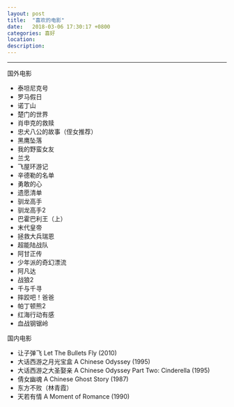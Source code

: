 ```yaml
---
layout: post
title:  "喜欢的电影"
date:   2018-03-06 17:30:17 +0800
categories: 喜好
location: 
description: 
---
```

---
国外电影

- 泰坦尼克号
- 罗马假日
- 诺丁山 
- 楚门的世界
- 肖申克的救赎
- 忠犬八公的故事（侄女推荐）
- 黑鹰坠落
- 我的野蛮女友
- 兰戈
- 飞屋环游记
- 辛德勒的名单
- 勇敢的心
- 遗愿清单
- 驯龙高手
- 驯龙高手2
- 巴霍巴利王（上）
- 末代皇帝
- 拯救大兵瑞恩
- 超能陆战队
- 阿甘正传
- 少年派的奇幻漂流
- 阿凡达
- 战狼2
- 千与千寻
- 摔跤吧！爸爸
- 帕丁顿熊2
- 红海行动有感
- 血战钢锯岭

国内电影

- 让子弹飞 Let The Bullets Fly (2010)
- 大话西游之月光宝盒 A Chinese Odyssey (1995)
- 大话西游之大圣娶亲 A Chinese Odyssey Part Two: Cinderella (1995)
- 倩女幽魂 A Chinese Ghost Story (1987)
- 东方不败（林青霞）
- 天若有情 A Moment of Romance (1990)






